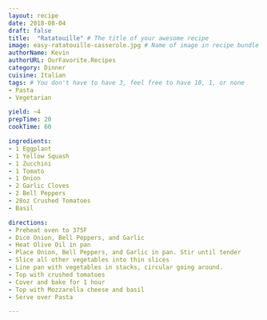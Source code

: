 ```yaml
---
layout: recipe
date: 2018-08-04
draft: false   
title:  "Ratatouille" # The title of your awesome recipe
image: easy-ratatouille-casserole.jpg # Name of image in recipe bundle
authorName: Kevin
authorURL: OurFavorite.Recipes
category: Dinner
cuisine: Italian
tags: # You don't have to have 3, feel free to have 10, 1, or none
- Pasta
- Vegetarian

yield: ~4
prepTime: 20
cookTime: 60

ingredients:
- 1 Eggplant
- 1 Yellow Squash
- 1 Zucchini
- 1 Tomato
- 1 Onion
- 2 Garlic Cloves
- 2 Bell Peppers
- 28oz Crushed Tomatoes
- Basil

directions:
- Preheat oven to 375F
- Dice Onion, Bell Peppers, and Garlic
- Heat Olive Oil in pan
- Place Onion, Bell Peppers, and Garlic in pan. Stir until tender
- Slice all other vegetables into thin slices
- Line pan with vegetables in stacks, circular going around.
- Top with crushed tomatoes
- Cover and bake for 1 hour
- Top with Mozzarella cheese and basil
- Serve over Pasta

---
```

